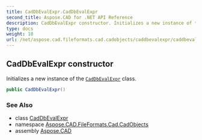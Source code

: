 ```yaml
---
title: CadDbEvalExpr.CadDbEvalExpr
second_title: Aspose.CAD for .NET API Reference
description: CadDbEvalExpr constructor. Initializes a new instance of the CadDbEvalExpr class
type: docs
weight: 10
url: /net/aspose.cad.fileformats.cad.cadobjects/caddbevalexpr/caddbevalexpr/
---
```

## CadDbEvalExpr constructor

Initializes a new instance of the [`CadDbEvalExpr`](../) class.

```csharp
public CadDbEvalExpr()
```

### See Also

* class [CadDbEvalExpr](../)
* namespace [Aspose.CAD.FileFormats.Cad.CadObjects](../../caddbevalexpr/)
* assembly [Aspose.CAD](../../../)


